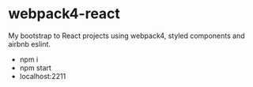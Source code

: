 # webpack4-react
My bootstrap to React projects using webpack4, styled components and airbnb eslint.

- npm i
- npm start
- localhost:2211
